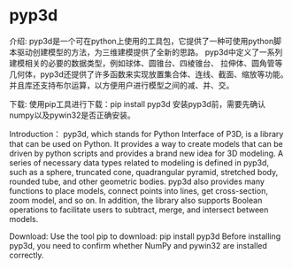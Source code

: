 # pyp3d
介绍:
pyp3d是一个可在python上使用的工具包，它提供了一种可使用python脚本驱动创建模型的方法，为三维建模提供了全新的思路。
pyp3d中定义了一系列建模相关的必要的数据类型，例如球体、圆锥台、四棱锥台、 拉伸体、圆角管等几何体，pyp3d还提供了许多函数来实现放置集合体、连线、截面、缩放等功能。并且库还支持布尔运算，以方便用户进行模型之间的减、并、交。

下载:
使用pip工具进行下载：pip install pyp3d
安装pyp3d前，需要先确认numpy以及pywin32是否正确安装。

Introduction：
pyp3d, which stands for Python Interface of P3D, is a library that can be used on Python. It provides a way to create models that can be driven by python scripts and provides a brand new idea for 3D modeling.
A series of necessary data types related to modeling is defined in pyp3d, such as a sphere, truncated cone, quadrangular pyramid, stretched body, rounded tube, and other geometric bodies. pyp3d also provides many functions to place models, connect points into lines, get cross-section, zoom model, and so on. In addition, the library also supports Boolean operations to facilitate users to subtract, merge, and intersect between models.

Download:
Use the tool pip to download: pip install pyp3d
Before installing pyp3d, you need to confirm whether NumPy and pywin32 are installed correctly.
